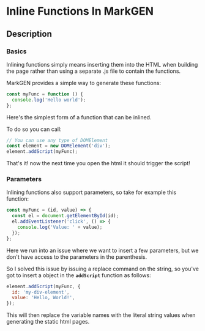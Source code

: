 # Inline Functions In MarkGEN

## Description

### Basics

Inlining functions simply means inserting them into the HTML when building the page rather than using a separate .js file to contain the functions.

MarkGEN provides a simple way to generate these functions:

```javascript
const myFunc = function () {
  console.log('Hello world');
};
```

Here's the simplest form of a function that can be inlined.

To do so you can call:

```javascript
// You can use any type of DOMElement
const element = new DOMElement('div');
element.addScript(myFunc);
```

That's it! now the next time you open the html it should trigger the script!

### Parameters

Inlining functions also support parameters, so take for example this function:

```javascript
const myFunc = (id, value) => {
  const el = document.getElementById(id);
  el.addEventListener('click', () => {
    console.log('Value: ' + value);
  });
};
```

Here we run into an issue where we want to insert a few parameters, but we don't have access to the parameters in the parenthesis.

So I solved this issue by issuing a replace command on the string, so you've got to insert a object in the **`addScript`** function as follows:

```javascript
element.addScript(myFunc, {
  id: 'my-div-element',
  value: 'Hello, World!',
});
```

This will then replace the variable names with the literal string values when generating the static html pages.
